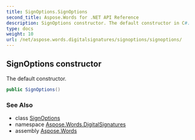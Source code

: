 ```yaml
---
title: SignOptions.SignOptions
second_title: Aspose.Words for .NET API Reference
description: SignOptions constructor. The default constructor in C#.
type: docs
weight: 10
url: /net/aspose.words.digitalsignatures/signoptions/signoptions/
---
```

## SignOptions constructor

The default constructor.

```csharp
public SignOptions()
```

### See Also

* class [SignOptions](../)
* namespace [Aspose.Words.DigitalSignatures](../../signoptions/)
* assembly [Aspose.Words](../../../)

